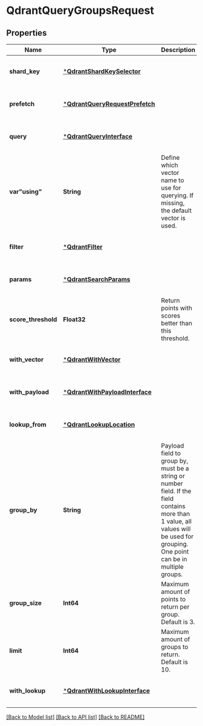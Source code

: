 # QdrantQueryGroupsRequest


## Properties
Name | Type | Description | Notes
------------ | ------------- | ------------- | -------------
**shard_key** | [***QdrantShardKeySelector**](QdrantShardKeySelector.md) |  | [optional] [default to nothing]
**prefetch** | [***QdrantQueryRequestPrefetch**](QdrantQueryRequestPrefetch.md) |  | [optional] [default to nothing]
**query** | [***QdrantQueryInterface**](QdrantQueryInterface.md) |  | [optional] [default to nothing]
**var&quot;using&quot;** | **String** | Define which vector name to use for querying. If missing, the default vector is used. | [optional] [default to nothing]
**filter** | [***QdrantFilter**](QdrantFilter.md) |  | [optional] [default to nothing]
**params** | [***QdrantSearchParams**](QdrantSearchParams.md) |  | [optional] [default to nothing]
**score_threshold** | **Float32** | Return points with scores better than this threshold. | [optional] [default to nothing]
**with_vector** | [***QdrantWithVector**](QdrantWithVector.md) |  | [optional] [default to nothing]
**with_payload** | [***QdrantWithPayloadInterface**](QdrantWithPayloadInterface.md) |  | [optional] [default to nothing]
**lookup_from** | [***QdrantLookupLocation**](QdrantLookupLocation.md) |  | [optional] [default to nothing]
**group_by** | **String** | Payload field to group by, must be a string or number field. If the field contains more than 1 value, all values will be used for grouping. One point can be in multiple groups. | [default to nothing]
**group_size** | **Int64** | Maximum amount of points to return per group. Default is 3. | [optional] [default to nothing]
**limit** | **Int64** | Maximum amount of groups to return. Default is 10. | [optional] [default to nothing]
**with_lookup** | [***QdrantWithLookupInterface**](QdrantWithLookupInterface.md) |  | [optional] [default to nothing]


[[Back to Model list]](../README.md#models) [[Back to API list]](../README.md#api-endpoints) [[Back to README]](../README.md)


